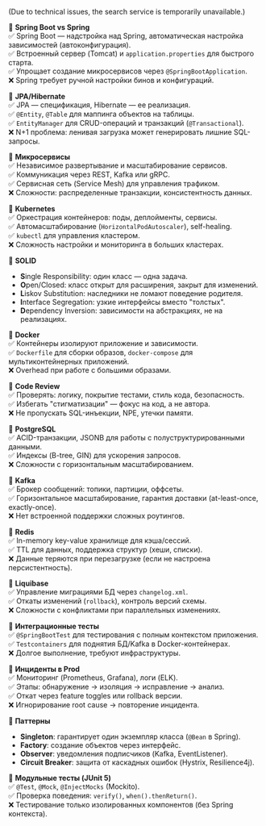 (Due to technical issues, the search service is temporarily unavailable.)

🔹 **Spring Boot vs Spring**  
✅ Spring Boot — надстройка над Spring, автоматическая настройка зависимостей (автоконфигурация).  
✅ Встроенный сервер (Tomcat) и `application.properties` для быстрого старта.  
✅ Упрощает создание микросервисов через `@SpringBootApplication`.  
❌ Spring требует ручной настройки бинов и конфигураций.  

🔹 **JPA/Hibernate**  
✅ JPA — спецификация, Hibernate — ее реализация.  
✅ `@Entity`, `@Table` для маппинга объектов на таблицы.  
✅ `EntityManager` для CRUD-операций и транзакций (`@Transactional`).  
❌ N+1 проблема: ленивая загрузка может генерировать лишние SQL-запросы.  

🔹 **Микросервисы**  
✅ Независимое развертывание и масштабирование сервисов.  
✅ Коммуникация через REST, Kafka или gRPC.  
✅ Сервисная сеть (Service Mesh) для управления трафиком.  
❌ Сложности: распределенные транзакции, консистентность данных.  

🔹 **Kubernetes**  
✅ Оркестрация контейнеров: поды, деплойменты, сервисы.  
✅ Автомасштабирование (`HorizontalPodAutoscaler`), self-healing.  
✅ `kubectl` для управления кластером.  
❌ Сложность настройки и мониторинга в больших кластерах.  

🔹 **SOLID**  
- **S**ingle Responsibility: один класс — одна задача.  
- **O**pen/Closed: класс открыт для расширения, закрыт для изменений.  
- **L**iskov Substitution: наследники не ломают поведение родителя.  
- **I**nterface Segregation: узкие интерфейсы вместо "толстых".  
- **D**ependency Inversion: зависимости на абстракциях, не на реализациях.  

🔹 **Docker**  
✅ Контейнеры изолируют приложение и зависимости.  
✅ `Dockerfile` для сборки образов, `docker-compose` для мультиконтейнерных приложений.  
❌ Overhead при работе с большими образами.  

🔹 **Code Review**  
✅ Проверять: логику, покрытие тестами, стиль кода, безопасность.  
✅ Избегать "стигматизации" — фокус на код, а не автора.  
❌ Не пропускать SQL-инъекции, NPE, утечки памяти.  

🔹 **PostgreSQL**  
✅ ACID-транзакции, JSONB для работы с полуструктурированными данными.  
✅ Индексы (B-tree, GIN) для ускорения запросов.  
❌ Сложности с горизонтальным масштабированием.  

🔹 **Kafka**  
✅ Брокер сообщений: топики, партиции, оффсеты.  
✅ Горизонтальное масштабирование, гарантия доставки (at-least-once, exactly-once).  
❌ Нет встроенной поддержки сложных роутингов.  

🔹 **Redis**  
✅ In-memory key-value хранилище для кэша/сессий.  
✅ TTL для данных, поддержка структур (хеши, списки).  
❌ Данные теряются при перезагрузке (если не настроена персистентность).  

🔹 **Liquibase**  
✅ Управление миграциями БД через `changelog.xml`.  
✅ Откаты изменений (`rollback`), контроль версий схемы.  
❌ Сложности с конфликтами при параллельных изменениях.  

🔹 **Интеграционные тесты**  
✅ `@SpringBootTest` для тестирования с полным контекстом приложения.  
✅ `Testcontainers` для поднятия БД/Kafka в Docker-контейнерах.  
❌ Долгое выполнение, требуют инфраструктуры.  

🔹 **Инциденты в Prod**  
✅ Мониторинг (Prometheus, Grafana), логи (ELK).  
✅ Этапы: обнаружение → изоляция → исправление → анализ.  
✅ Откат через feature toggles или rollback версии.  
❌ Игнорирование root cause → повторение инцидента.  

🔹 **Паттерны**  
- **Singleton**: гарантирует один экземпляр класса (`@Bean` в Spring).  
- **Factory**: создание объектов через интерфейс.  
- **Observer**: уведомления подписчиков (Kafka, EventListener).  
- **Circuit Breaker**: защита от каскадных ошибок (Hystrix, Resilience4j).  

🔹 **Модульные тесты (JUnit 5)**  
✅ `@Test`, `@Mock`, `@InjectMocks` (Mockito).  
✅ Проверка поведения: `verify()`, `when().thenReturn()`.  
❌ Тестирование только изолированных компонентов (без Spring контекста).
